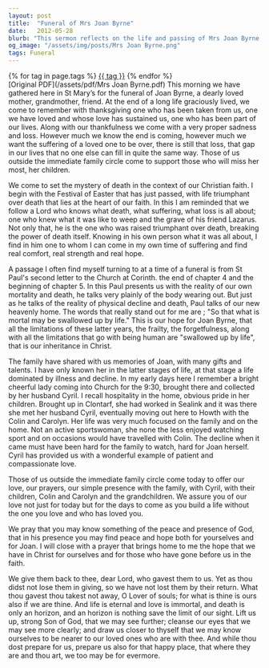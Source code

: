 ```yaml
---
layout: post
title:  "Funeral of Mrs Joan Byrne"
date:   2012-05-28
blurb: "This sermon reflects on the life and passing of Mrs Joan Byrne, a dearly loved mother, grandmother, and friend. It discusses the Christian perspective on death, the hope in Christ, and the comfort found in faith during times of loss. The sermon also shares memories of Joan and highlights the support of her family."
og_image: "/assets/img/posts/Mrs Joan Byrne.png"
tags: Funeral
---    
```

<div class="tag-pills">
    {% for tag in page.tags %}
    <a href="{{ site.baseurl }}/tag/{{ tag | slugify }}" class="tag-pill">{{ tag }}</a>
    {% endfor %}
</div>
[Original PDF](/assets/pdf/Mrs Joan Byrne.pdf)
This morning we have gathered here in St Mary’s for the funeral of Joan Byrne, a dearly loved mother, grandmother, friend. At the end of a long life graciously lived, we come to remember with thanksgiving one who has been taken from us, one we have loved and whose love has sustained us, one who has been part of our lives. Along with our thankfulness we come with a very proper sadness and loss. However much we know the end is coming, however much we want the suffering of a loved one to be over, there is still that loss, that gap in our lives that no one else can fill in quite the same way. Those of us outside the immediate family circle come to support those who will miss her most, her children.

We come to set the mystery of death in the context of our Christian faith. I begin with the Festival of Easter that has just passed, with life triumphant over death that lies at the heart of our faith. In this I am reminded that we follow a Lord who knows what death, what suffering, what loss is all about; one who knew what it was like to weep and the grave of his friend Lazarus. Not only that, he is the one who was raised triumphant over death, breaking the power of death itself. Knowing in his own person what it was all about, I find in him one to whom I can come in my own time of suffering and find real comfort, real strength and real hope.

A passage I often find myself turning to at a time of a funeral is from St Paul's second letter to the Church at Corinth. the end of chapter 4 and the beginning of chapter 5. In this Paul presents us with the reality of our own mortality and death, he talks very plainly of the body wearing out. But just as he talks of the reality of physical decline and death, Paul talks of our new heavenly home. The words that really stand out for me are ; "So that what is mortal may be swallowed up by life." This is our hope for Joan Byrne, that all the limitations of these latter years, the frailty, the forgetfulness, along with all the limitations that go with being human are "swallowed up by life", that is our inheritance in Christ.

The family have shared with us memories of Joan, with many gifts and talents. I have only known her in the latter stages of life, at that stage a life dominated by illness and decline. In my early days here I remember a bright cheerful lady coming into Church for the 9:30, brought there and collected by her husband Cyril. I recall hospitality in the home, obvious pride in her children. Brought up in Clontarf, she had worked in Sealink and it was there she met her husband Cyril, eventually moving out here to Howth with the Colin and Carolyn. Her life was very much focused on the family and on the home. Not an active sportswoman, she none the less enjoyed watching sport and on occasions would have travelled with Colin. The decline when it came must have been hard for the family to watch, hard for Joan herself. Cyril has provided us with a wonderful example of patient and compassionate love.

Those of us outside the immediate family circle come today to offer our love, our prayers, our simple presence with the family, with Cyril, with their children, Colin and Carolyn and the grandchildren. We assure you of our love not just for today but for the days to come as you build a life without the one you love and who has loved you.

We pray that you may know something of the peace and presence of God, that in his presence you may find peace and hope both for yourselves and for Joan. I will close with a prayer that brings home to me the hope that we have in Christ for ourselves and for those who have gone before us in the faith.

We give them back to thee, dear Lord, who gavest them to us. Yet as thou didst not lose them in giving, so we have not lost them by their return. What thou gavest thou takest not away, O Lover of souls; for what is thine is ours also if we are thine. And life is eternal and love is immortal, and death is only an horizon, and an horizon is nothing save the limit of our sight. Lift us up, strong Son of God, that we may see further; cleanse our eyes that we may see more clearly; and draw us closer to thyself that we may know ourselves to be nearer to our loved ones who are with thee. And while thou dost prepare for us, prepare us also for that happy place, that where they are and thou art, we too may be for evermore.
